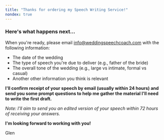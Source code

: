 ```yaml
---
title: "Thanks for ordering my Speech Writing Service!"
nondex: true
---
```

### Here's what happens next...

When you're ready, please email info@weddingspeechcoach.com with the following information:

- The date of the wedding
- The type of speech you're due to deliver (e.g., father of the bride)
- The overall tone of the wedding (e.g., large vs intimate, formal vs casual)
- Another other information you think is relevant

**I'll confirm receipt of your speech by email (usually within 24 hours) and send you some prompt questions to help me gather the material I'll need to write the first draft.**

*Note: I'll aim to send you an edited version of your speech within 72 hours of receiving your answers.*

**I'm looking forward to working with you!**

Glen